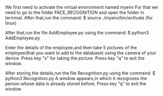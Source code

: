 We first need to activate the virtual environment named myenv
For that we need to go to the folder FACE_RECOGNITION and open the folder in terminal.
After that,run the command:
$ source ./myenv/bin/activate (for linux)


After that,run the file AddEmployee.py using the command:
$ python3 AddEmployee.py

Enter the details of the employee,and then take 5 pictures of the employee(that you want to add to the database) 
using the camera of your device.
Press key "s" for taking the picture.
Press key "q" to exit the window.



After storing the details,run the file Recognition.py using the command:
$ python3 Recognition.py
A window appears,in which it recognizes the person whose data is already stored before.
Press key "q" to exit the window.